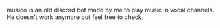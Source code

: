 musico is an old discord bot made by me to play music in vocal channels. He doesn't work anymore but feel free to check.
